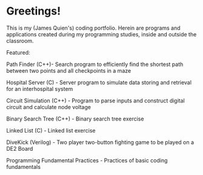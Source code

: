 Greetings!
===============

This is my (James Quien's) coding portfolio.
Herein are programs and applications created during my programming studies, inside and outside the classroom.

Featured:

Path Finder (C++)- Search program to efficiently find the shortest path between two points and all checkpoints in a maze

Hospital Server (C) - Server program to simulate data storing and retrieval for an interhospital system

Circuit Simulation (C++) - Program to parse inputs and construct digital circuit and calculate node voltage

Binary Search Tree (C++) - Binary search tree exercise

Linked List (C) - Linked list exercise

DiveKick (Verilog) - Two player two-button fighting game to be played on a DE2 Board

Programming Fundamental Practices - Practices of basic coding fundamentals

